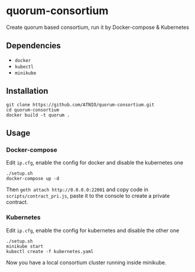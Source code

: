 # quorum-consortium
Create quorum based consortium, run it by Docker-compose & Kubernetes

## Dependencies
* `docker`
* `kubectl`
* `minikube`

## Installation
~~~shell
git clone https://github.com/ATNIO/quorum-consortium.git
cd quorum-consortium
docker build -t quorum .
~~~

## Usage

### Docker-compose
Edit `ip.cfg`, enable the config for docker and disable the kubernetes one
~~~shell
./setup.sh
docker-compose up -d
~~~
Then `geth attach http://0.0.0.0:22001` and copy code in `scripts/contract_pri.js`, paste it to the console to create a private contract.

### Kubernetes
Edit `ip.cfg`, enable the config for kubernetes and disable the other one
~~~shell
./setup.sh
minikube start
kubectl create -f kubernetes.yaml
~~~
Now you have a local consortium cluster running inside minikube.
